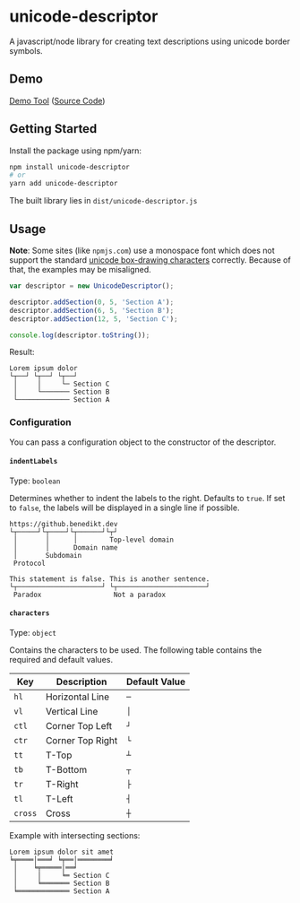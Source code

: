 # unicode-descriptor
A javascript/node library for creating text descriptions using unicode border symbols.

## Demo
[Demo Tool](https://benedikt.dev/unicode-descriptor/) ([Source Code](https://github.com/Bw2801/unicode-descriptor-tool))

## Getting Started

Install the package using npm/yarn:

```sh
npm install unicode-descriptor
# or
yarn add unicode-descriptor
```

The built library lies in `dist/unicode-descriptor.js`

## Usage

**Note**: Some sites (like `npmjs.com`) use a monospace font which does not support the standard [unicode box-drawing characters](https://en.wikipedia.org/wiki/Box-drawing_character) correctly. Because of that, the examples may be misaligned.

```javascript
var descriptor = new UnicodeDescriptor();

descriptor.addSection(0, 5, 'Section A');
descriptor.addSection(6, 5, 'Section B');
descriptor.addSection(12, 5, 'Section C');

console.log(descriptor.toString());
```

Result:

```
Lorem ipsum dolor
└┬──┘ └┬──┘ └┬──┘
 │     │     └─ Section C
 │     └─────── Section B
 └───────────── Section A
```

### Configuration

You can pass a configuration object to the constructor of the descriptor.

#### `indentLabels`

Type: `boolean`

Determines whether to indent the labels to the right. Defaults to `true`.
If set to `false`, the labels will be displayed in a single line if possible.

```
https://github.benedikt.dev
└┬─────┘└┬────┘└┬──────┘└┬┘
 │       │      │        Top-level domain
 │       │      Domain name
 │       Subdomain
 Protocol
```

```
This statement is false. This is another sentence.
└┬─────────────────────┘ └┬──────────────────────┘
 Paradox                  Not a paradox
```

#### `characters`

Type: `object`

Contains the characters to be used. The following table contains the required and default values.

| Key | Description | Default Value |
| --- | ----------- | ------------- |
| `hl` | Horizontal Line | `─` |
| `vl` | Vertical Line | `│` |
| `ctl` | Corner Top Left | `┘` |
| `ctr` | Corner Top Right | `└` |
| `tt` | T-Top | `┴` |
| `tb` | T-Bottom | `┬` |
| `tr` | T-Right | `├` |
| `tl` | T-Left | `┤` |
| `cross` | Cross | `┼` |

Example with intersecting sections:

```
Lorem ipsum dolor sit amet
╘╤════│═══╛ ╘╤══│════════╛
 │    ╘╤═════│══╛
 │     │     ╘═ Section C
 │     ╘═══════ Section B
 ╘═════════════ Section A
```
